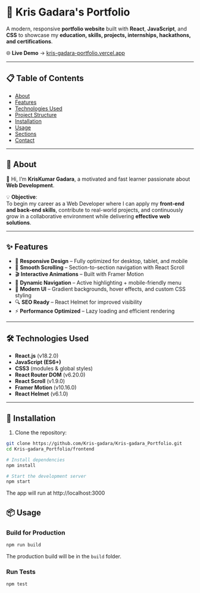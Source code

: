 # 🚀 Kris Gadara's Portfolio

A modern, responsive **portfolio website** built with **React**, **JavaScript**, and **CSS** to showcase my **education, skills, projects, internships, hackathons, and certifications**.

🌐 **Live Demo** → [kris-gadara-portfolio.vercel.app](https://kris-gadara-portfolio.vercel.app/)

---

## 📋 Table of Contents

- [About](#about)
- [Features](#features)
- [Technologies Used](#technologies-used)
- [Project Structure](#project-structure)
- [Installation](#installation)
- [Usage](#usage)
- [Sections](#sections)
- [Contact](#contact)

---

## 🎯 About

👋 Hi, I’m **KrisKumar Gadara**, a motivated and fast learner passionate about **Web Development**.

💡 **Objective**:  
To begin my career as a Web Developer where I can apply my **front-end and back-end skills**, contribute to real-world projects, and continuously grow in a collaborative environment while delivering **effective web solutions**.

---

## ✨ Features

- 🎨 **Responsive Design** – Fully optimized for desktop, tablet, and mobile
- 🔗 **Smooth Scrolling** – Section-to-section navigation with React Scroll
- 🎬 **Interactive Animations** – Built with Framer Motion
- 🧭 **Dynamic Navigation** – Active highlighting + mobile-friendly menu
- 🌈 **Modern UI** – Gradient backgrounds, hover effects, and custom CSS styling
- 🔍 **SEO Ready** – React Helmet for improved visibility
- ⚡ **Performance Optimized** – Lazy loading and efficient rendering

---

## 🛠 Technologies Used

- **React.js** (v18.2.0)
- **JavaScript (ES6+)**
- **CSS3** (modules & global styles)
- **React Router DOM** (v6.20.0)
- **React Scroll** (v1.9.0)
- **Framer Motion** (v10.16.0)
- **React Helmet** (v6.1.0)

---


## 🚀 Installation

1. Clone the repository:

```bash
git clone https://github.com/Kris-gadara/Kris-gadara_Portfolio.git
cd Kris-gadara_Portfolio/frontend

# Install dependencies
npm install

# Start the development server
npm start
```

The app will run at http://localhost:3000

## 📦 Usage

### Build for Production

```bash
npm run build
```

The production build will be in the `build` folder.

### Run Tests

```bash
npm test
```
